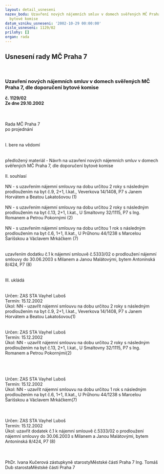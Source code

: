 ```yaml
---
layout: detail_usneseni
nazev_bodu: Uzavření nových nájemních smluv v domech svěřených MČ Praha 7, dle doporučení
  bytové komise
datum_vzniku_usneseni: '2002-10-29 00:00:00'
cislo_usneseni: 1129/02
prilohy: []
organ: rada
---
```

<div id="ucUsn_pList" class="usn">
	<span><h2>Usnesení rady MČ Praha 7 </h2>
<br></span><div class="standBody">
<span><h3>Uzavření nových nájemních smluv v domech svěřených MČ Praha 7, dle doporučení bytové komise</h3></span><div class="center">
		<strong>č. 1129/02</strong><br>
	</div>
<div class="center">
		<strong>Ze dne 29.10.2002</strong><br><br>
	</div>
<br><br>Rada MČ Praha 7<br>po projednání<br><br><br>I.	bere na vědomí<br><br> <br>předložený materiál - Návrh na uzavření nových nájemních smluv v domech svěřených MČ Praha 7, dle doporučení bytové komise <br><br>II.	souhlasí <br><br>NN - s uzavřením nájemní smlouvy na dobu určitou 2 roky s následným prodloužením na byt č.9, 2+1, I.kat., Veverkova 14/1408, P7 s Janem Horvátem a Beatou Lakatošovou				(1)<br><br>NN - s uzavřením nájemní smlouvy na dobu určitou 2 roky s následným prodloužením na byt č.13, 2+1, I.kat., U Smaltovny 32/1115, P7 s Ing. Romanem a Petrou Pokornými			(2)<br><br>NN - s uzavřením nájemní smlouvy na dobu určitou 1 rok s následným prodloužením na byt č.6, 1+1, II.kat., U Průhonu 44/1238 s Marcelou Šarišskou a Václavem Mrkáčkem				 (7)<br> <br><br>uzavřením dodatku č.1 k nájemní smlouvě č.5333/02 o prodloužení nájemní smlouvy do 30.06.2003 s Milanem a Janou Malátovými, bytem Antonínská 8/424, P7 					  (8)<br><br><br>III.	ukládá <br><br> <br>Určen:	ZAS STA Vayhel Luboš<br>Termín: 15.12.2002<br>Úkol:	NN - uzavřít nájemní smlouvu na dobu určitou 2 roky s následným prodloužením na byt č.9, 2+1, I.kat., Veverkova 14/1408, P7 s Janem Horvátem a Beatou Lakatošovou(1)<br> <br> <br>Určen:	ZAS STA Vayhel Luboš<br>Termín: 15.12.2002<br>Úkol:	NN - uzavřít nájemní smlouvu na dobu určitou 2 roky s následným prodloužením na byt č.13, 2+1, I.kat., U Smaltovny 32/1115, P7 s Ing. Romanem a Petrou Pokornými(2)<br> <br> <br> <br> <br>Určen:	ZAS STA Vayhel Luboš<br>Termín: 15.12.2002<br>Úkol:	NN - uzavřít nájemní smlouvu na dobu určitou 1 rok s následným prodloužením na byt č.6, 1+1, II.kat., U Průhonu 44/1238 s Marcelou Šarišskou a Václavem Mrkáčkem(7)<br> <br><br> <br>Určen:	ZAS STA Vayhel Luboš<br>Termín: 15.12.2002<br>Úkol:	uzavřít dodatek č.1 k nájemní smlouvě č.5333/02 o prodloužení nájemní smlouvy do 30.06.2003 s Milanem a Janou Malátovými, bytem Antonínská 8/424, P7 (8)<br> <br> <br>	<br>PhDr. Ivana Kučerová zástupkyně starostyMěstské části Praha 7	Ing. Tomáš Dub starostaMěstské části Praha 7<br>	<br><br>
</div>
</div>